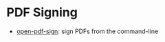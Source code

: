 
# PDF Signing

- [open-pdf-sign](https://github.com/open-pdf-sign/open-pdf-sign): sign PDFs from the command-line
